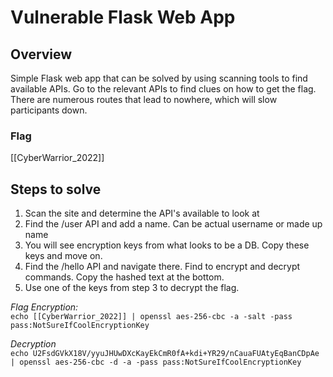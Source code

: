# Vulnerable Flask Web App

## Overview
Simple Flask web app that can be solved by using scanning tools to find available APIs.
Go to the relevant APIs to find clues on how to get the flag. There are numerous routes
that lead to nowhere, which will slow participants down.


### Flag
[[CyberWarrior_2022]]

## Steps to solve

1. Scan the site and determine the API's available to look at
2. Find the /user API and add a name. Can be actual username or made up name
3. You will see encryption keys from what looks to be a DB. Copy these keys and move on.
4. Find the /hello API and navigate there. Find to encrypt and decrypt commands. Copy the hashed text at the bottom.
5. Use one of the keys from step 3 to decrypt the flag.

*Flag Encryption:*<br/>
`echo [[CyberWarrior_2022]] | openssl aes-256-cbc -a -salt -pass pass:NotSureIfCoolEncryptionKey`

*Decryption*<br/>
`echo U2FsdGVkX18V/yyuJHUwDXcKayEkCmR0fA+kdi+YR29/nCauaFUAtyEqBanCDpAe | openssl aes-256-cbc -d -a -pass pass:NotSureIfCoolEncryptionKey`

